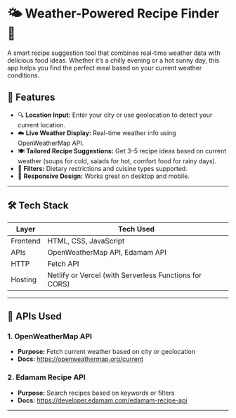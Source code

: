# 🌤️ Weather-Powered Recipe Finder 🍲

A smart recipe suggestion tool that combines real-time weather data with delicious food ideas. Whether it’s a chilly evening or a hot sunny day, this app helps you find the perfect meal based on your current weather conditions.

## 🚀 Features

- 🔍 **Location Input:** Enter your city or use geolocation to detect your current location.
- ☁️ **Live Weather Display:** Real-time weather info using OpenWeatherMap API.
- 🍽️ **Tailored Recipe Suggestions:** Get 3–5 recipe ideas based on current weather (soups for cold, salads for hot, comfort food for rainy days).
- 🥦 **Filters:** Dietary restrictions and cuisine types supported.
- 📱 **Responsive Design:** Works great on desktop and mobile.

---

## 🛠️ Tech Stack

| Layer      | Tech Used                         |
|------------|-----------------------------------|
| Frontend   | HTML, CSS, JavaScript             |
| APIs       | OpenWeatherMap API, Edamam API    |
| HTTP       | Fetch API                         |
| Hosting    | Netlify or Vercel (with Serverless Functions for CORS) |

---

## 🔗 APIs Used

### 1. OpenWeatherMap API
- **Purpose:** Fetch current weather based on city or geolocation
- **Docs:** https://openweathermap.org/current

### 2. Edamam Recipe API
- **Purpose:** Search recipes based on keywords or filters
- **Docs:** https://developer.edamam.com/edamam-recipe-api

---



